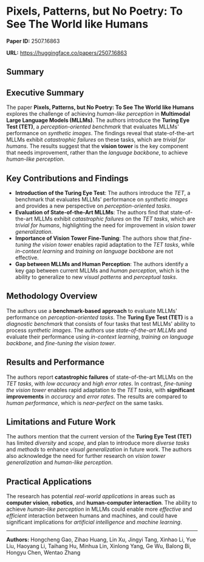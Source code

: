 # Pixels, Patterns, but No Poetry: To See The World like Humans

**Paper ID:** 2507.16863

**URL:** https://huggingface.co/papers/2507.16863

## Summary

## Executive Summary
The paper **Pixels, Patterns, but No Poetry: To See The World like Humans** explores the challenge of achieving *human-like perception* in **Multimodal Large Language Models (MLLMs)**. The authors introduce the **Turing Eye Test (TET)**, a *perception-oriented benchmark* that evaluates MLLMs' performance on *synthetic images*. The findings reveal that state-of-the-art MLLMs exhibit *catastrophic failures* on these tasks, which are *trivial for humans*. The results suggest that the **vision tower** is the key component that needs improvement, rather than the *language backbone*, to achieve *human-like perception*.

## Key Contributions and Findings
* **Introduction of the Turing Eye Test**: The authors introduce the *TET*, a benchmark that evaluates MLLMs' performance on *synthetic images* and provides a new perspective on *perception-oriented tasks*.
* **Evaluation of State-of-the-Art MLLMs**: The authors find that state-of-the-art MLLMs exhibit *catastrophic failures* on the *TET tasks*, which are *trivial for humans*, highlighting the need for improvement in *vision tower generalization*.
* **Importance of Vision Tower Fine-Tuning**: The authors show that *fine-tuning the vision tower* enables rapid adaptation to the *TET tasks*, while *in-context learning* and *training on language backbone* are not effective.
* **Gap between MLLMs and Human Perception**: The authors identify a key gap between current MLLMs and *human perception*, which is the ability to generalize to new *visual patterns* and *perceptual tasks*.

## Methodology Overview
The authors use a **benchmark-based approach** to evaluate MLLMs' performance on *perception-oriented tasks*. The **Turing Eye Test (TET)** is a *diagnostic benchmark* that consists of four tasks that test MLLMs' ability to process *synthetic images*. The authors use *state-of-the-art MLLMs* and evaluate their performance using *in-context learning*, *training on language backbone*, and *fine-tuning the vision tower*.

## Results and Performance
The authors report **catastrophic failures** of state-of-the-art MLLMs on the *TET tasks*, with *low accuracy* and *high error rates*. In contrast, *fine-tuning the vision tower* enables rapid adaptation to the *TET tasks*, with **significant improvements** in *accuracy* and *error rates*. The results are compared to *human performance*, which is *near-perfect* on the same tasks.

## Limitations and Future Work
The authors mention that the current version of the **Turing Eye Test (TET)** has limited *diversity* and *scope*, and plan to introduce more *diverse tasks* and *methods* to enhance *visual generalization* in future work. The authors also acknowledge the need for further research on *vision tower generalization* and *human-like perception*.

## Practical Applications
The research has potential *real-world applications* in areas such as **computer vision**, **robotics**, and **human-computer interaction**. The ability to achieve *human-like perception* in MLLMs could enable more *effective* and *efficient* interaction between humans and machines, and could have significant implications for *artificial intelligence* and *machine learning*.

---

**Authors:** Hongcheng Gao, Zihao Huang, Lin Xu, Jingyi Tang, Xinhao Li, Yue Liu, Haoyang Li, Taihang Hu, Minhua Lin, Xinlong Yang, Ge Wu, Balong Bi, Hongyu Chen, Wentao Zhang

